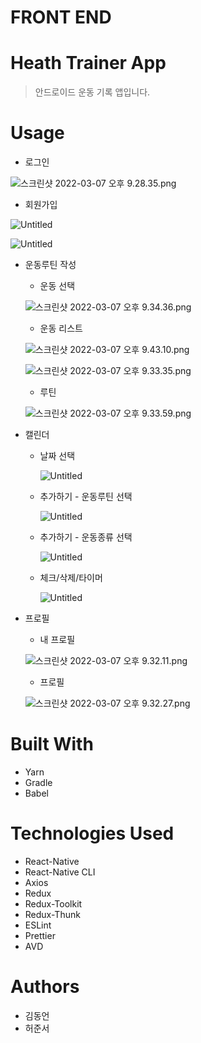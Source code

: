 # FRONT END

# Heath Trainer App

> 안드로이드 운동 기록 앱입니다.

# Usage

- 로그인

![스크린샷 2022-03-07 오후 9.28.35.png](FRONT%20END%20e6dea/스크린샷_2022-03-07_오후_9.28.35.png)

- 회원가입

![Untitled](FRONT%20END%20e6dea/Untitled.png)

![Untitled](FRONT%20END%20e6dea/Untitled%201.png)

- 운동루틴 작성
    - 운동 선택
    
    ![스크린샷 2022-03-07 오후 9.34.36.png](FRONT%20END%20e6dea/스크린샷_2022-03-07_오후_9.34.36.png)
    
    - 운동 리스트
    
    ![스크린샷 2022-03-07 오후 9.43.10.png](FRONT%20END%20e6dea/스크린샷_2022-03-07_오후_9.43.10.png)
    
    ![스크린샷 2022-03-07 오후 9.33.35.png](FRONT%20END%20e6dea/스크린샷_2022-03-07_오후_9.33.35.png)
    
    - 루틴
    
    ![스크린샷 2022-03-07 오후 9.33.59.png](FRONT%20END%20e6dea/스크린샷_2022-03-07_오후_9.33.59.png)
    

- 캘린더
    - 날짜 선택
        
        ![Untitled](FRONT%20END%20e6dea/Untitled%202.png)
        
    - 추가하기 - 운동루틴 선택
        
        ![Untitled](FRONT%20END%20e6dea/Untitled%203.png)
        
    
    - 추가하기 - 운동종류 선택
        
        ![Untitled](FRONT%20END%20e6dea/Untitled%204.png)
        
    
    - 체크/삭제/타이머
        
        ![Untitled](FRONT%20END%20e6dea/Untitled%205.png)
        

- 프로필
    - 내 프로필
    
    ![스크린샷 2022-03-07 오후 9.32.11.png](FRONT%20END%20e6dea/스크린샷_2022-03-07_오후_9.32.11.png)
    
    - 프로필
    
    ![스크린샷 2022-03-07 오후 9.32.27.png](FRONT%20END%20e6dea/스크린샷_2022-03-07_오후_9.32.27.png)
    

# ****Built With****

- Yarn
- Gradle
- Babel

# Technologies Used

- React-Native
- React-Native CLI
- Axios
- Redux
- Redux-Toolkit
- Redux-Thunk
- ESLint
- Prettier
- AVD

# ****Authors****

- 김동언
- 허준서
